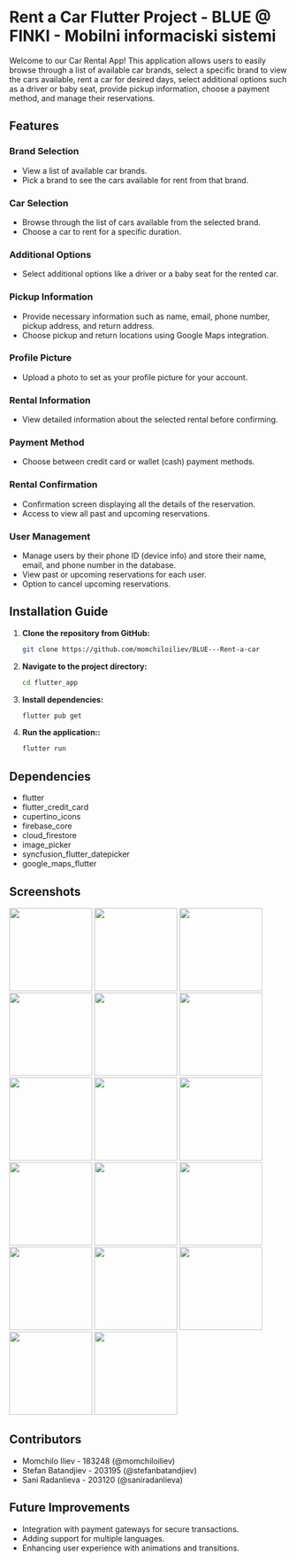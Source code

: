 # Rent a Car Flutter Project - BLUE @ FINKI - Mobilni informaciski sistemi


Welcome to our Car Rental App! This application allows users to easily browse through a list of available car brands, select a specific brand to view the cars available, rent a car for desired days, select additional options such as a driver or baby seat, provide pickup information, choose a payment method, and manage their reservations.

## Features
### Brand Selection

- View a list of available car brands.
- Pick a brand to see the cars available for rent from that brand.

### Car Selection

- Browse through the list of cars available from the selected brand.
- Choose a car to rent for a specific duration.

### Additional Options

- Select additional options like a driver or a baby seat for the rented car.

### Pickup Information

- Provide necessary information such as name, email, phone number, pickup address, and return address.
- Choose pickup and return locations using Google Maps integration.

### Profile Picture

- Upload a photo to set as your profile picture for your account.

### Rental Information

- View detailed information about the selected rental before confirming.

### Payment Method

- Choose between credit card or wallet (cash) payment methods.

### Rental Confirmation

- Confirmation screen displaying all the details of the reservation.
- Access to view all past and upcoming reservations.

### User Management

- Manage users by their phone ID (device info) and store their name, email, and phone number in the database.
- View past or upcoming reservations for each user.
- Option to cancel upcoming reservations.

## Installation Guide
1. **Clone the repository from GitHub:**
   ```bash
   git clone https://github.com/momchiloiliev/BLUE---Rent-a-car
2. **Navigate to the project directory:**
   ```bash
   cd flutter_app
3. **Install dependencies:**
   ```bash
   flutter pub get
4. **Run the application::**
   ```bash
   flutter run

## Dependencies
- flutter
- flutter_credit_card
- cupertino_icons
- firebase_core
- cloud_firestore
- image_picker
- syncfusion_flutter_datepicker
- google_maps_flutter

## Screenshots

<img src="https://github.com/momchiloiliev/BLUE---Rent-a-car/assets/72051355/5074b92c-debf-4f29-9a39-1c0605e6f895" width="150px">
<img src="https://github.com/momchiloiliev/BLUE---Rent-a-car/assets/72051355/4a5d6501-428c-4640-a20b-4d09783350c9" width="150px">
<img src="https://github.com/momchiloiliev/BLUE---Rent-a-car/assets/72051355/48cba28f-f9cd-47f1-92e1-5caabc482557" width="150px">
<img src="https://github.com/momchiloiliev/BLUE---Rent-a-car/assets/72051355/08d336ed-5fa3-49b5-94eb-7dd2df8f80e9" width="150px">
<img src="https://github.com/momchiloiliev/BLUE---Rent-a-car/assets/72051355/ed9b7d25-4c1b-4bcb-94d6-5f5a286dff81" width="150px">
<img src="https://github.com/momchiloiliev/BLUE---Rent-a-car/assets/72051355/c88f2154-60e9-42cb-a9ed-31f6c063a248" width="150px">
<img src="https://github.com/momchiloiliev/BLUE---Rent-a-car/assets/72051355/b7176159-a316-4e44-9e1b-d674e493fb53" width="150px">
<img src="https://github.com/momchiloiliev/BLUE---Rent-a-car/assets/72051355/7f7c21b3-b969-4793-b8e0-fccaef3de685" width="150px">
<img src="https://github.com/momchiloiliev/BLUE---Rent-a-car/assets/72051355/d17c6356-373c-4969-9746-92abbeb618ca" width="150px">
<img src="https://github.com/momchiloiliev/BLUE---Rent-a-car/assets/72051355/1d660083-2e6e-448c-bfc4-eb2154a3e5a8" width="150px">
<img src="https://github.com/momchiloiliev/BLUE---Rent-a-car/assets/72051355/8d8f9aca-3bb4-4d14-82b5-71fbbfb5f8e8" width="150px">
<img src="https://github.com/momchiloiliev/BLUE---Rent-a-car/assets/72051355/0cb84e4b-9b04-4361-8c59-35fb5188ca75" width="150px">
<img src="https://github.com/momchiloiliev/BLUE---Rent-a-car/assets/72051355/fb5a575e-f8b6-4f98-8541-26624bc045b8" width="150px">
<img src="https://github.com/momchiloiliev/BLUE---Rent-a-car/assets/72051355/20a3c011-40e0-4115-b9c8-1c65fe96b7ce" width="150px">
<img src="https://github.com/momchiloiliev/BLUE---Rent-a-car/assets/72051355/9f6bd56f-9b1a-4d92-b2c7-19b67e60e6b0" width="150px">
<img src="https://github.com/momchiloiliev/BLUE---Rent-a-car/assets/72051355/1833f7e7-eb81-461c-a7ef-e397d116a13f" width="150px">
<img src="https://github.com/momchiloiliev/BLUE---Rent-a-car/assets/72051355/29a1b80f-744e-4bd4-a6a4-a307f0b343b7" width="150px">


## Contributors
- Momchilo Iliev - 183248 (@momchiloiliev)
- Stefan Batandjiev - 203195 (@stefanbatandjiev)
- Sani Radanlieva - 203120 (@saniradanlieva)

## Future Improvements
- Integration with payment gateways for secure transactions.
- Adding support for multiple languages.
- Enhancing user experience with animations and transitions.
